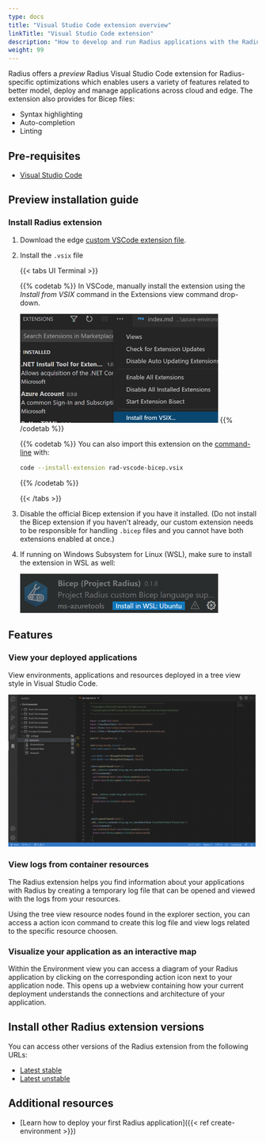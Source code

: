 ```yaml
---
type: docs
title: "Visual Studio Code extension overview"
linkTitle: "Visual Studio Code extension"
description: "How to develop and run Radius applications with the Radius extension"
weight: 99
---
```


Radius offers a *preview* Radius Visual Studio Code extension for Radius-specific optimizations which enables users a variety of features related to better model, deploy and manage applications across cloud and edge. The extension also provides for Bicep files:
- Syntax highlighting
- Auto-completion
- Linting


## Pre-requisites

- [Visual Studio Code](https://code.visualstudio.com/)

## Preview installation guide

### Install Radius extension

1. Download the edge [custom VSCode extension file](https://radiuspublic.blob.core.windows.net/tools/vscode/edge/rad-vscode-bicep.vsix).

1. Install the `.vsix` file

   {{< tabs UI Terminal >}}
   
   {{% codetab %}}
   In VSCode, manually install the extension using the *Install from VSIX* command in the Extensions view    command drop-down.
          
   <img src="./vsix-install.png" alt="Screenshot of installing a vsix extension" width=400>
   {{% /codetab %}}
   
   {{% codetab %}}
   You can also import this extension on the [command-line](https://code.visualstudio.com/docs/editor/extension-gallery#_install-from-a-vsix) with:
   
   ```bash
   code --install-extension rad-vscode-bicep.vsix
   ```
   {{% /codetab %}}
   
   {{< /tabs >}}

1. Disable the official Bicep extension if you have it installed. (Do not install the Bicep extension if you haven't already, our custom extension needs to be responsible for handling `.bicep` files and you cannot have both extensions enabled at once.)

1. If running on Windows Subsystem for Linux (WSL), make sure to install the extension in WSL as well:

   <img src="./wsl-extension.png" alt="Screenshot of installing a vsix extension in WSL" width=400>

## Features

### View your deployed applications

View environments, applications and resources deployed in a tree view style in Visual Studio Code.

<img src="./vs-extension-view.png" alt="Screenshot of tree view found in vscode extension" width=500>

### View logs from container resources

The Radius extension helps you find information about your applications with Radius by creating a temporary log file that can be opened and viewed with the logs from your resources.

Using the tree view resource nodes found in the explorer section, you can access a action icon command to create this log file and view logs related to the specific resource choosen.

### Visualize your application as an interactive map

Within the Environment view you can access a diagram of your Radius application by clicking on the corresponding action icon next to your application node. This opens up a webview containing how your current deployment understands the connections and architecture of your application.

## Install other Radius extension versions

You can access other versions of the Radius extension from the following URLs:

- [Latest stable](https://get.radapp.dev/tools/vscode/stable/rad-vscode-bicep.vsix)
- [Latest unstable](https://radiuspublic.blob.core.windows.net/tools/vscode/edge/rad-vscode-bicep.vsix)

## Additional resources

- [Learn how to deploy your first Radius application]({{< ref create-environment >}})
